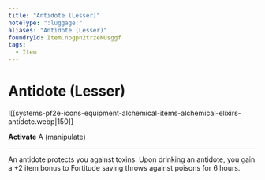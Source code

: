 ```yaml
---
title: "Antidote (Lesser)"
noteType: ":luggage:"
aliases: "Antidote (Lesser)"
foundryId: Item.npgpn2trzeNUsggf
tags:
  - Item
---
```


# Antidote (Lesser)
![[systems-pf2e-icons-equipment-alchemical-items-alchemical-elixirs-antidote.webp|150]]

**Activate** A (manipulate)

* * *

An antidote protects you against toxins. Upon drinking an antidote, you gain a +2 item bonus to Fortitude saving throws against poisons for 6 hours.


